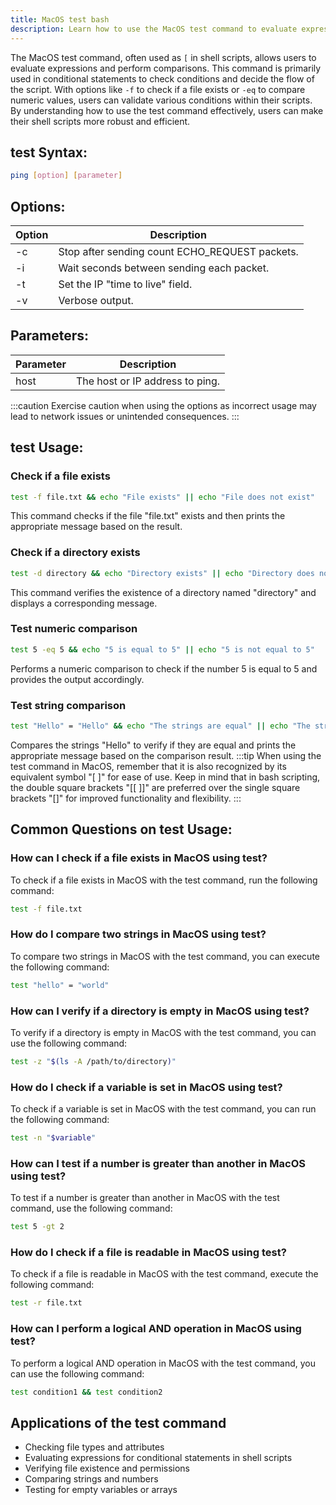 ```yaml
---
title: MacOS test bash
description: Learn how to use the MacOS test command to evaluate expressions and perform comparisons in a Unix shell script.
---
```


The MacOS test command, often used as `[` in shell scripts, allows users to evaluate expressions and perform comparisons. This command is primarily used in conditional statements to check conditions and decide the flow of the script. With options like `-f` to check if a file exists or `-eq` to compare numeric values, users can validate various conditions within their scripts. By understanding how to use the test command effectively, users can make their shell scripts more robust and efficient.

## test Syntax:
```bash
ping [option] [parameter]
```

## Options:
| Option | Description                  |
|--------|------------------------------|
| -c     | Stop after sending count ECHO_REQUEST packets. |
| -i     | Wait seconds between sending each packet. |
| -t     | Set the IP "time to live" field. |
| -v     | Verbose output. |

## Parameters:
| Parameter | Description                  |
|-----------|------------------------------|
| host      | The host or IP address to ping. |

:::caution
Exercise caution when using the options as incorrect usage may lead to network issues or unintended consequences.
:::
## test Usage:
### Check if a file exists
```bash
test -f file.txt && echo "File exists" || echo "File does not exist"
```
This command checks if the file "file.txt" exists and then prints the appropriate message based on the result.

### Check if a directory exists
```bash
test -d directory && echo "Directory exists" || echo "Directory does not exist"
```
This command verifies the existence of a directory named "directory" and displays a corresponding message.

### Test numeric comparison
```bash
test 5 -eq 5 && echo "5 is equal to 5" || echo "5 is not equal to 5"
```
Performs a numeric comparison to check if the number 5 is equal to 5 and provides the output accordingly.

### Test string comparison
```bash
test "Hello" = "Hello" && echo "The strings are equal" || echo "The strings are not equal"
```
Compares the strings "Hello" to verify if they are equal and prints the appropriate message based on the comparison result.
:::tip
When using the test command in MacOS, remember that it is also recognized by its equivalent symbol "[ ]" for ease of use. Keep in mind that in bash scripting, the double square brackets "[[ ]]" are preferred over the single square brackets "[]" for improved functionality and flexibility.
:::

## Common Questions on test Usage:
### How can I check if a file exists in MacOS using test?
To check if a file exists in MacOS with the test command, run the following command:
```bash
test -f file.txt
```

### How do I compare two strings in MacOS using test?
To compare two strings in MacOS with the test command, you can execute the following command:
```bash
test "hello" = "world"
```

### How can I verify if a directory is empty in MacOS using test?
To verify if a directory is empty in MacOS with the test command, you can use the following command:
```bash
test -z "$(ls -A /path/to/directory)"
```

### How do I check if a variable is set in MacOS using test?
To check if a variable is set in MacOS with the test command, you can run the following command:
```bash
test -n "$variable"
```

### How can I test if a number is greater than another in MacOS using test?
To test if a number is greater than another in MacOS with the test command, use the following command:
```bash
test 5 -gt 2
```

### How do I check if a file is readable in MacOS using test?
To check if a file is readable in MacOS with the test command, execute the following command:
```bash
test -r file.txt
```

### How can I perform a logical AND operation in MacOS using test?
To perform a logical AND operation in MacOS with the test command, you can use the following command:
```bash
test condition1 && test condition2
```

## Applications of the test command

- Checking file types and attributes
- Evaluating expressions for conditional statements in shell scripts
- Verifying file existence and permissions
- Comparing strings and numbers
- Testing for empty variables or arrays